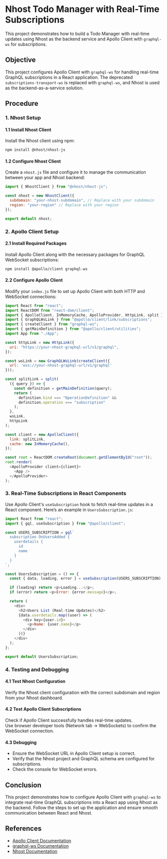
# Nhost Todo Manager with Real-Time Subscriptions

This project demonstrates how to build a Todo Manager with real-time updates using Nhost as the backend service and Apollo Client with `graphql-ws` for subscriptions.

## Objective

This project configures Apollo Client with `graphql-ws` for handling real-time GraphQL subscriptions in a React application. The deprecated `subscriptions-transport-ws` is replaced with `graphql-ws`, and Nhost is used as the backend-as-a-service solution.

## Procedure

### 1. Nhost Setup

#### 1.1 Install Nhost Client

Install the Nhost client using npm:

```bash
npm install @nhost/nhost-js
```

#### 1.2 Configure Nhost Client

Create a `nhost.js` file and configure it to manage the communication between your app and Nhost backend:

```javascript
import { NhostClient } from "@nhost/nhost-js";

const nhost = new NhostClient({
  subdomain: "your-nhost-subdomain", // Replace with your subdomain
  region: "your-region" // Replace with your region
});

export default nhost;
```

### 2. Apollo Client Setup

#### 2.1 Install Required Packages

Install Apollo Client along with the necessary packages for GraphQL WebSocket subscriptions:

```bash
npm install @apollo/client graphql-ws
```

#### 2.2 Configure Apollo Client

Modify your `index.js` file to set up Apollo Client with both HTTP and WebSocket connections:

```javascript
import React from "react";
import ReactDOM from "react-dom/client";
import { ApolloClient, InMemoryCache, ApolloProvider, HttpLink, split } from "@apollo/client";
import { GraphQLWsLink } from "@apollo/client/link/subscriptions";
import { createClient } from "graphql-ws";
import { getMainDefinition } from "@apollo/client/utilities";
import App from "./App";

const httpLink = new HttpLink({
  uri: "https://your-nhost-graphql-url/v1/graphql",
});

const wsLink = new GraphQLWsLink(createClient({
  url: 'wss://your-nhost-graphql-url/v1/graphql'
}));

const splitLink = split(
  ({ query }) => {
    const definition = getMainDefinition(query);
    return (
      definition.kind === "OperationDefinition" &&
      definition.operation === "subscription"
    );
  },
  wsLink,
  httpLink
);

const client = new ApolloClient({
  link: splitLink,
  cache: new InMemoryCache(),
});

const root = ReactDOM.createRoot(document.getElementById("root"));
root.render(
  <ApolloProvider client={client}>
    <App />
  </ApolloProvider>
);
```

### 3. Real-Time Subscriptions in React Components

Use Apollo Client's `useSubscription` hook to fetch real-time updates in a React component. Here’s an example in `UsersSubscription.js`:

```javascript
import React from "react";
import { gql, useSubscription } from "@apollo/client";

const USERS_SUBSCRIPTION = gql`
  subscription OnUsersAdded {
    userdetails {
      id
      name
    }
  }
`;

const UsersSubscription = () => {
  const { data, loading, error } = useSubscription(USERS_SUBSCRIPTION);

  if (loading) return <p>Loading...</p>;
  if (error) return <p>Error: {error.message}</p>;

  return (
    <div>
      <h2>Users List (Real-time Updates)</h2>
      {data.userdetails.map((user) => (
        <div key={user.id}>
          <p>Name: {user.name}</p>
        </div>
      ))}
    </div>
  );
};

export default UsersSubscription;
```

### 4. Testing and Debugging

#### 4.1 Test Nhost Configuration

Verify the Nhost client configuration with the correct subdomain and region from your Nhost dashboard.

#### 4.2 Test Apollo Client Subscriptions

Check if Apollo Client successfully handles real-time updates.  
Use browser developer tools (Network tab → WebSockets) to confirm the WebSocket connection.

#### 4.3 Debugging

- Ensure the WebSocket URL in Apollo Client setup is correct.
- Verify that the Nhost project and GraphQL schema are configured for subscriptions.
- Check the console for WebSocket errors.

## Conclusion

This project demonstrates how to configure Apollo Client with `graphql-ws` to integrate real-time GraphQL subscriptions into a React app using Nhost as the backend. Follow the steps to set up the application and ensure smooth communication between React and Nhost.

## References

- [Apollo Client Documentation](https://www.apollographql.com/docs/react/)
- [graphql-ws Documentation](https://github.com/enisdenjo/graphql-ws)
- [Nhost Documentation](https://docs.nhost.io/)
